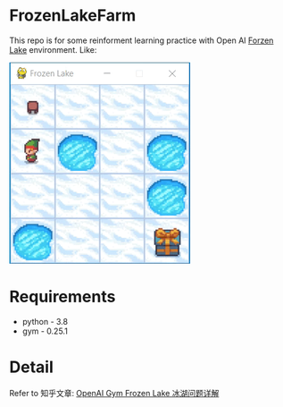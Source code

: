 # FrozenLakeFarm

This repo is for some reinforment learning practice with Open AI [Forzen Lake](https://www.gymlibrary.ml/environments/toy_text/frozen_lake/) environment. Like:

![FrozenLake.png](/Doc/Env.FrozenLakeEnv/FrozenLake_Interaction_gif.gif)

# Requirements
- python - 3.8
- gym - 0.25.1


# Detail
Refer to 知乎文章: [OpenAI Gym Frozen Lake 冰湖问题详解](https://zhuanlan.zhihu.com/p/554765525)
